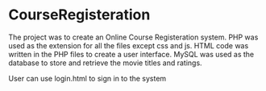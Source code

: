 # CourseRegisteration


The project was to create an Online Course Registeration system. PHP was used as the extension for all the files except css and js. HTML code was written in the PHP files to create a user interface. MySQL was used as the database to store and retrieve the movie titles and ratings.



User can use login.html to sign in to the system 






